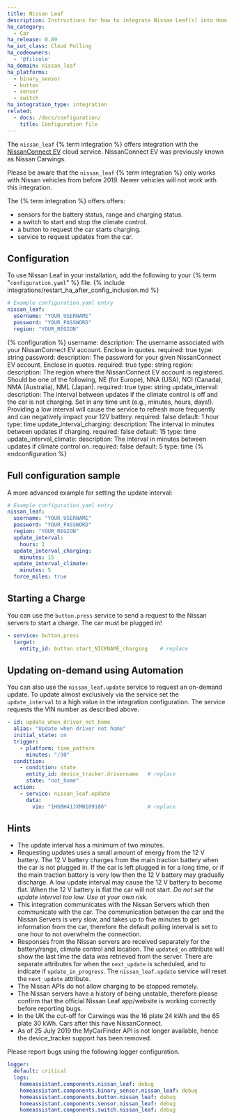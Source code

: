 ```yaml
---
title: Nissan Leaf
description: Instructions for how to integrate Nissan Leaf(s) into Home Assistant.
ha_category:
  - Car
ha_release: 0.89
ha_iot_class: Cloud Polling
ha_codeowners:
  - '@filcole'
ha_domain: nissan_leaf
ha_platforms:
  - binary_sensor
  - button
  - sensor
  - switch
ha_integration_type: integration
related:
  - docs: /docs/configuration/
    title: Configuration file
---
```


The `nissan_leaf` {% term integration %} offers integration with the [NissanConnect EV](https://www.nissan.co.uk/dashboard.html) cloud service. NissanConnect EV was previously known as Nissan Carwings.

<div class='note info'>

Please be aware that the `nissan_leaf` {% term integration %} only works with Nissan vehicles from before 2019. Newer vehicles will not work with this integration.

</div>

The {% term integration %} offers offers:

- sensors for the battery status, range and charging status.
- a switch to start and stop the climate control.
- a button to request the car starts charging.
- service to request updates from the car.

## Configuration

To use Nissan Leaf in your installation, add the following to your {% term "`configuration.yaml`" %} file.
{% include integrations/restart_ha_after_config_inclusion.md %}

```yaml
# Example configuration.yaml entry
nissan_leaf:
  username: "YOUR_USERNAME"
  password: "YOUR_PASSWORD"
  region: "YOUR_REGION"
```

{% configuration %}
username:
  description: The username associated with your NissanConnect EV account. Enclose in quotes.
  required: true
  type: string
password:
  description: The password for your given NissanConnect EV account. Enclose in quotes.
  required: true
  type: string
region:
  description: The region where the NissanConnect EV account is registered. Should be one of the following, NE (for Europe), NNA (USA), NCI (Canada), NMA (Australia), NML (Japan).
  required: true
  type: string
update_interval:
  description: The interval between updates if the climate control is off and the car is not charging. Set in any time unit (e.g.,  minutes, hours, days!). Providing a low interval will cause the service to refresh more frequently and can negatively impact your 12V battery. 
  required: false
  default: 1 hour
  type: time
update_interval_charging:
  description: The interval in minutes between updates if charging.
  required: false
  default: 15
  type: time
update_interval_climate:
  description: The interval in minutes between updates if climate control on.
  required: false
  default: 5
  type: time
{% endconfiguration %}

## Full configuration sample

A more advanced example for setting the update interval:

```yaml
# Example configuration.yaml entry
nissan_leaf:
  username: "YOUR_USERNAME"
  password: "YOUR_PASSWORD"
  region: "YOUR_REGION"
  update_interval:
    hours: 1
  update_interval_charging:
    minutes: 15
  update_interval_climate:
    minutes: 5
  force_miles: true
```

## Starting a Charge

You can use the `button.press` service to send a request to the Nissan servers to start a charge. The car must be plugged in!

```yaml
- service: button.press
  target:
    entity_id: button.start_NICKNAME_charging    # replace
```

## Updating on-demand using Automation

You can also use the `nissan_leaf.update` service to request an on-demand update. To update almost exclusively via the service set the `update_interval` to a high value in the integration configuration.  The service requests the VIN number as described above.

```yaml
- id: update_when_driver_not_home
  alias: "Update when driver not home"
  initial_state: on
  trigger:
    - platform: time_pattern
      minutes: "/30"
  condition:
    - condition: state
      entity_id: device_tracker.drivername   # replace
      state: "not_home"
  action:
    - service: nissan_leaf.update
      data:
        vin: "1HGBH41JXMN109186"             # replace
```

## Hints

- The update interval has a minimum of two minutes.
- Requesting updates uses a small amount of energy from the 12 V battery. The 12 V battery charges from the main traction battery when the car is not plugged in. If the car is left plugged in for a long time, or if the main traction battery is very low then the 12 V battery may gradually discharge. A low update interval may cause the 12 V battery to become flat.  When the 12 V battery is flat the car will not start. _Do not set the update interval too low.  Use at your own risk._
- This integration communicates with the Nissan Servers which then communicate with the car. The communication between the car and the Nissan Servers is very slow, and takes up to five minutes to get information from the car, therefore the default polling interval is set to one hour to not overwhelm the connection.
- Responses from the Nissan servers are received separately for the battery/range, climate control and location. The `updated_on` attribute will show the last time the data was retrieved from the server. There are separate attributes for when the `next_update` is scheduled, and to indicate if `update_in_progress`. The `nissan_leaf.update` service will reset the `next_update` attribute.
- The Nissan APIs do not allow charging to be stopped remotely.
- The Nissan servers have a history of being unstable, therefore please confirm that the official Nissan Leaf app/website is working correctly before reporting bugs.
- In the UK the cut-off for Carwings was the 16 plate 24 kWh and the 65 plate 30 kWh. Cars after this have NissanConnect.
- As of 25 July 2019 the MyCarFinder API is not longer available, hence the device_tracker support has been removed.

Please report bugs using the following logger configuration.

```yaml
logger:
  default: critical
  logs:
    homeassistant.components.nissan_leaf: debug
    homeassistant.components.binary_sensor.nissan_leaf: debug
    homeassistant.components.button.nissan_leaf: debug    
    homeassistant.components.sensor.nissan_leaf: debug
    homeassistant.components.switch.nissan_leaf: debug
```
